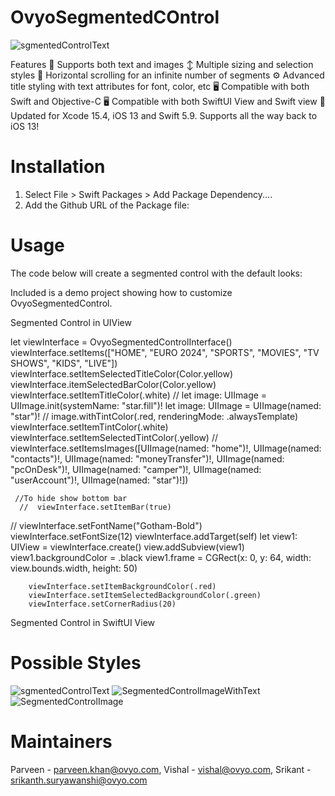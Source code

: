 # OvyoSegmentedCOntrol

![sgmentedControlText](https://github.com/parveen-khan-ovyo/OvyoSegmentedControl/assets/135009495/ff8bb9e6-9c36-4b04-a754-f25a7fb0ef15)

Features
📸 Supports both text and images
↕️ Multiple sizing and selection styles
📜 Horizontal scrolling for an infinite number of segments
⚙️ Advanced title styling with text attributes for font, color, etc
🖥 Compatible with both Swift and Objective-C
🖥 Compatible with both SwiftUI View and Swift view
📱 Updated for Xcode 15.4, iOS 13 and Swift 5.9. Supports all the way back to iOS 13!

# Installation
1. Select File > Swift Packages > Add Package Dependency....
2. Add the Github URL of the Package file:

# Usage

The code below will create a segmented control with the default looks:

Included is a demo project showing how to customize OvyoSegmentedControl.

Segmented Control in UIView

let viewInterface = OvyoSegmentedControlInterface()
        viewInterface.setItems(["HOME", "EURO 2024", "SPORTS", "MOVIES", "TV SHOWS", "KIDS", "LIVE"])
        viewInterface.setItemSelectedTitleColor(Color.yellow)
        viewInterface.itemSelectedBarColor(Color.yellow)
        viewInterface.setItemTitleColor(.white)
       // let image: UIImage = UIImage.init(systemName: "star.fill")!
        let image: UIImage = UIImage(named: "star")!
       // image.withTintColor(.red, renderingMode: .alwaysTemplate)
        viewInterface.setItemTintColor(.white)
        viewInterface.setItemSelectedTintColor(.yellow)
       // viewInterface.setItemsImages([UIImage(named: "home")!, UIImage(named: "contacts")!, UIImage(named: "moneyTransfer")!, UIImage(named: "pcOnDesk")!,
       UIImage(named: "camper")!, UIImage(named: "userAccount")!, UIImage(named: "star")!])

     //To hide show bottom bar
      //  viewInterface.setItemBar(true)
      
   //     viewInterface.setFontName("Gotham-Bold")
        viewInterface.setFontSize(12)
        viewInterface.addTarget(self)
        let view1: UIView = viewInterface.create()
        view.addSubview(view1)
        view1.backgroundColor = .black
        view1.frame = CGRect(x: 0, y: 64, width: view.bounds.width, height: 50)

        viewInterface.setItemBackgroundColor(.red)
        viewInterface.setItemSelectedBackgroundColor(.green)
        viewInterface.setCornerRadius(20)
        

Segmented Control in SwiftUI View

# Possible Styles

![sgmentedControlText](https://github.com/parveen-khan-ovyo/OvyoSegmentedControl/assets/135009495/ff8bb9e6-9c36-4b04-a754-f25a7fb0ef15)
![SegmentedControlImageWithText](https://github.com/parveen-khan-ovyo/OvyoSegmentedControl/assets/135009495/5c5b3e84-39ff-4b64-80e0-5ca7c8f95743)
![SegmentedControlImage](https://github.com/parveen-khan-ovyo/OvyoSegmentedControl/assets/135009495/11596192-3bc7-4934-950e-2a74588c7ab4)

# Maintainers
Parveen - parveen.khan@ovyo.com, 
Vishal - vishal@ovyo.com, 
Srikant - srikanth.suryawanshi@ovyo.com



